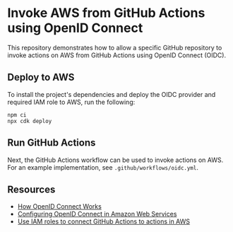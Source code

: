 # Invoke AWS from GitHub Actions using OpenID Connect

This repository demonstrates how to allow a specific GitHub repository to invoke actions on AWS from GitHub Actions using OpenID Connect (OIDC).

## Deploy to AWS

To install the project's dependencies and deploy the OIDC provider and required IAM role to AWS, run the following:

```
npm ci
npx cdk deploy
```

## Run GitHub Actions

Next, the GitHub Actions workflow can be used to invoke actions on AWS. For an example implementation, see `.github/workflows/oidc.yml`.

## Resources

- [How OpenID Connect Works](https://openid.net/developers/how-connect-works/)
- [Configuring OpenID Connect in Amazon Web Services](https://docs.github.com/en/actions/security-for-github-actions/security-hardening-your-deployments/configuring-openid-connect-in-amazon-web-services)
- [Use IAM roles to connect GitHub Actions to actions in AWS](https://aws.amazon.com/blogs/security/use-iam-roles-to-connect-github-actions-to-actions-in-aws/)